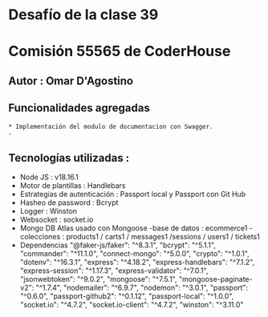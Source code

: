 # Desafío de la clase 39
# Comisión 55565  de CoderHouse

## Autor : Omar D'Agostino

## Funcionalidades agregadas 
    * Implementación del modulo de documentacion con Swagger. 
    - 
   

## Tecnologías utilizadas : 
- Node JS : v18.16.1
- Motor de plantillas : Handlebars
- Estrategias de autenticación : Passport local y Passport con Git Hub
- Hasheo de password : Bcrypt
- Logger : Winston
- Websocket : socket.io
- Mongo DB Atlas usado con Mongoose
    -base de datos : ecommerce1
    -colecciones : products1 / carts1 / messages1 /sessions / users1 / tickets1
- Dependencias 
    "@faker-js/faker": "^8.3.1",
    "bcrypt": "^5.1.1",
    "commander": "^11.1.0",
    "connect-mongo": "^5.0.0",
    "crypto": "^1.0.1",
    "dotenv": "^16.3.1",
    "express": "^4.18.2",
    "express-handlebars": "^7.1.2",
    "express-session": "^1.17.3",
    "express-validator": "^7.0.1",
    "jsonwebtoken": "^9.0.2",
    "mongoose": "^7.5.1",
    "mongoose-paginate-v2": "^1.7.4",
    "nodemailer": "^6.9.7",
    "nodemon": "^3.0.1",
    "passport": "^0.6.0",
    "passport-github2": "^0.1.12",
    "passport-local": "^1.0.0",
    "socket.io": "^4.7.2",
    "socket.io-client": "^4.7.2",
    "winston": "^3.11.0"

